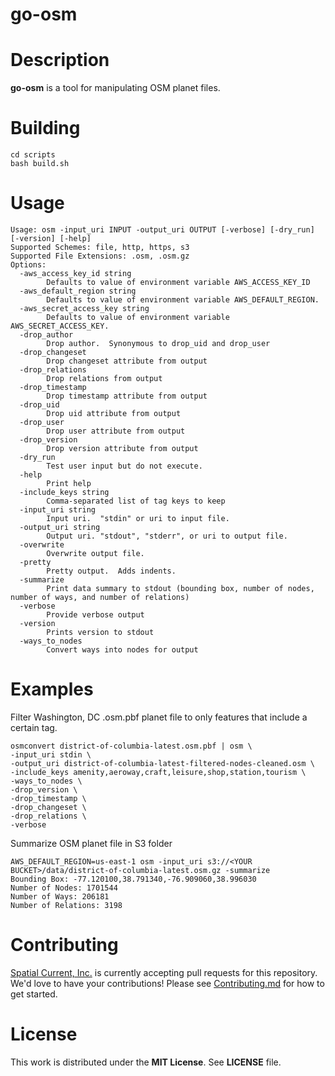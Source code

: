 # go-osm

# Description

**go-osm** is a tool for manipulating OSM planet files.

# Building

```
cd scripts
bash build.sh
```

# Usage

```
Usage: osm -input_uri INPUT -output_uri OUTPUT [-verbose] [-dry_run] [-version] [-help]
Supported Schemes: file, http, https, s3
Supported File Extensions: .osm, .osm.gz
Options:
  -aws_access_key_id string
    	Defaults to value of environment variable AWS_ACCESS_KEY_ID
  -aws_default_region string
    	Defaults to value of environment variable AWS_DEFAULT_REGION.
  -aws_secret_access_key string
    	Defaults to value of environment variable AWS_SECRET_ACCESS_KEY.
  -drop_author
    	Drop author.  Synonymous to drop_uid and drop_user
  -drop_changeset
    	Drop changeset attribute from output
  -drop_relations
    	Drop relations from output
  -drop_timestamp
    	Drop timestamp attribute from output
  -drop_uid
    	Drop uid attribute from output
  -drop_user
    	Drop user attribute from output
  -drop_version
    	Drop version attribute from output
  -dry_run
    	Test user input but do not execute.
  -help
    	Print help
  -include_keys string
    	Comma-separated list of tag keys to keep
  -input_uri string
    	Input uri.  "stdin" or uri to input file.
  -output_uri string
    	Output uri. "stdout", "stderr", or uri to output file.
  -overwrite
    	Overwrite output file.
  -pretty
    	Pretty output.  Adds indents.
  -summarize
    	Print data summary to stdout (bounding box, number of nodes, number of ways, and number of relations)
  -verbose
    	Provide verbose output
  -version
    	Prints version to stdout
  -ways_to_nodes
    	Convert ways into nodes for output
```

# Examples

Filter Washington, DC .osm.pbf planet file to only features that include a certain tag.

```shell
osmconvert district-of-columbia-latest.osm.pbf | osm \
-input_uri stdin \
-output_uri district-of-columbia-latest-filtered-nodes-cleaned.osm \
-include_keys amenity,aeroway,craft,leisure,shop,station,tourism \
-ways_to_nodes \
-drop_version \
-drop_timestamp \
-drop_changeset \
-drop_relations \
-verbose
```

Summarize OSM planet file in S3 folder

```shell
AWS_DEFAULT_REGION=us-east-1 osm -input_uri s3://<YOUR BUCKET>/data/district-of-columbia-latest.osm.gz -summarize
Bounding Box: -77.120100,38.791340,-76.909060,38.996030
Number of Nodes: 1701544
Number of Ways: 206181
Number of Relations: 3198
```

# Contributing

[Spatial Current, Inc.](https://spatialcurrent.io) is currently accepting pull requests for this repository.  We'd love to have your contributions!  Please see [Contributing.md](https://github.com/spatialcurrent/go-osm/blob/master/CONTRIBUTING.md) for how to get started.

# License

This work is distributed under the **MIT License**.  See **LICENSE** file.
